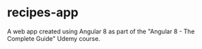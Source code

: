 # recipes-app
A web app created using Angular 8 as part of the "Angular 8 - The Complete Guide" Udemy course.
